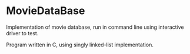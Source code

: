 # MovieDataBase

Implementation of movie database, run in command line using interactive driver to test.

Program written in C, using singly linked-list implementation.

